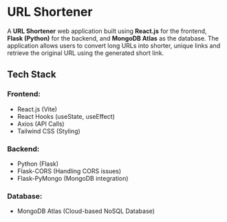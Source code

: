 # **URL Shortener**  

A **URL Shortener** web application built using **React.js** for the frontend, **Flask (Python)** for the backend, and **MongoDB Atlas** as the database. The application allows users to convert long URLs into shorter, unique links and retrieve the original URL using the generated short link.  

  

## **Tech Stack**  

### **Frontend:**  
- React.js (Vite)  
- React Hooks (useState, useEffect)  
- Axios (API Calls)  
- Tailwind CSS (Styling)  

### **Backend:**  
- Python (Flask)  
- Flask-CORS (Handling CORS issues)  
- Flask-PyMongo (MongoDB integration)  

### **Database:**  
- MongoDB Atlas (Cloud-based NoSQL Database)  

